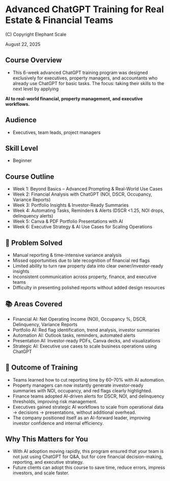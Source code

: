 # Advanced ChatGPT Training for Real Estate & Financial Teams

(C) Copyright Elephant Scale

August 22, 2025

## Course Overview
* This 6-week advanced ChatGPT training program was designed exclusively for executives, 
property managers, and accountants who already use ChatGPT for basic tasks. The focus: taking their skills to the next level by applying 

**AI to real-world financial, property management, and executive workflows.**

## Audience
* Executives, team leads, project managers

## Skill Level
* Beginner 


## Course Outline
* Week 1: Beyond Basics – Advanced Prompting & Real-World Use Cases
* Week 2: Financial Analysis with ChatGPT (NOI, DSCR, Occupancy, Variance Reports)
* Week 3: Portfolio Insights & Investor-Ready Summaries
* Week 4: Automating Tasks, Reminders & Alerts (DSCR <1.25, NOI drops, delinquency alerts)
* Week 5: Canva & PDF Portfolio Presentations with AI
* Week 6: Executive Strategy & AI Use Cases for Scaling Operations

## 🎯 Problem Solved
* Manual reporting & time-intensive variance analysis
* Missed opportunities due to late recognition of financial red flags
* Limited ability to turn raw property data into clear owner/investor-ready insights
* Inconsistent communication across property, finance, and executive teams
* Difficulty in presenting polished reports without added design resources

## 📚 Areas Covered
* Financial AI: Net Operating Income (NOI), Occupancy %, DSCR, Delinquency, Variance Reports
* Portfolio AI: Red flag identification, trend analysis, investor summaries
* Automation AI: Outlook tasks, reminders, automated alerts
* Presentation AI: Investor-ready PDFs, Canva decks, and visualizations
* Strategic AI: Executive use cases to scale business operations using ChatGPT

## 🌟 Outcome of Training
* Teams learned how to cut reporting time by 60–70% with AI automation.
* Property managers can now instantly generate investor-ready summaries with NOI, occupancy, and red flags clearly highlighted.
* Finance teams adopted AI-driven alerts for DSCR, NOI, and delinquency thresholds, improving risk management.
* Executives gained strategic AI workflows to scale from operational data → decisions → presentations, without additional overhead.
* The company positioned itself as an AI-forward leader, improving investor confidence and internal efficiency.

## Why This Matters for You
* With AI adoption moving rapidly, this program ensured that your team is not just using ChatGPT for Q&A, but for core financial decision-making, reporting, and executive strategy.
* Future clients can adopt this course to save time, reduce errors, impress investors, and scale faster.
